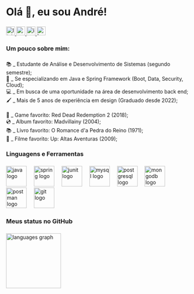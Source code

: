 ###

<h1 align="left">Olá 👋, eu sou André!</h1>

###

<div align="left">
  <a href="https://www.linkedin.com/in/andrezicatti/" target="_blank">
    <img src="https://img.shields.io/static/v1?message=LinkedIn&logo=linkedin&label=&color=0077B5&logoColor=white&labelColor=&style=for-the-badge" height="24" alt="linkedin logo"  />
  </a>
  <a href="mailto:andrezicatti@gmail.com" target="_blank">
    <img src="https://img.shields.io/static/v1?message=Gmail&logo=gmail&label=&color=D14836&logoColor=white&labelColor=&style=for-the-badge" height="24" alt="gmail logo"  />
  </a>
  <a href="https://www.instagram.com/andre_zktt/" target="_blank">
    <img src="https://img.shields.io/static/v1?message=Instagram&logo=instagram&label=&color=E4405F&logoColor=white&labelColor=&style=for-the-badge" height="24" alt="instagram logo"  />
  </a>
  <a href="https://www.behance.net/andrezicatti" target="_blank">
    <img src="https://img.shields.io/static/v1?message=Behance&logo=behance&label=&color=1769ff&logoColor=white&labelColor=&style=for-the-badge" height="24" alt="behance logo"  />
  </a>
</div>

###

<h3 align="left">Um pouco sobre mim:</h3>

###

<p align="left">
  📚 _ Estudante de Análise e Desenvolvimento de Sistemas (segundo semestre);<br>
  🌱 _ Se especializando em Java e Spring Framework (Boot, Data, Security, Cloud);<br>
  💻 _ Em busca de uma oportunidade na área de desenvolvimento back end;<br>
  🖌️ _ Mais de 5 anos de experiência em design (Graduado desde 2022);<br>

  
  <br>
  👾 _ Game favorito: Red Dead Redemption 2 (2018);<br>
  💿 _ Album favorito: Madvillainy (2004);<br>
  📚 _ Livro favorito: O Romance d'a Pedra do Reino (1971);<br>
  🍿 _ Filme favorito: Up: Altas Aventuras (2009);<br>

###
###

<h3 align="left">Linguagens e Ferramentas</h3>

###

<div align="left">
  <img src="https://cdn.jsdelivr.net/gh/devicons/devicon/icons/java/java-original.svg" height="56" alt="java logo"  />
  <img width="12" />
  <img src="https://cdn.jsdelivr.net/gh/devicons/devicon/icons/spring/spring-original.svg" height="56" alt="spring logo"  />
  <img width="12" />
  <img src="https://cdn.jsdelivr.net/gh/devicons/devicon/icons/junit/junit-original.svg" height="56" alt="junit logo"  />
  <img width="12" />
  <img src="https://cdn.jsdelivr.net/gh/devicons/devicon/icons/mysql/mysql-original.svg" height="56" alt="mysql logo"  />
  <img width="12" />
  <img src="https://cdn.jsdelivr.net/gh/devicons/devicon/icons/postgresql/postgresql-original.svg" height="56" alt="postgresql logo"  />
  <img width="12" />
  <img src="https://cdn.jsdelivr.net/gh/devicons/devicon/icons/mongodb/mongodb-original.svg" height="56" alt="mongodb logo"  />
  <img width="12" />
  <img src="https://cdn.jsdelivr.net/gh/devicons/devicon/icons/postman/postman-original.svg" height="56" alt="postman logo"  />
  <img width="12" />
  <img src="https://cdn.jsdelivr.net/gh/devicons/devicon/icons/git/git-original.svg" height="56" alt="git logo"  />
  <img width="12" />
  <!-- <img src="https://cdn.jsdelivr.net/gh/devicons/devicon/icons/docker/docker-original.svg" height="56" alt="docker logo"  /> -->
  <!-- <img width="12" /> -->
  <!-- <img src="https://cdn.jsdelivr.net/gh/devicons/devicon/icons/kubernetes/kubernetes-original.svg" height="56" alt="kubernetes logo"  /> -->
  <!-- <img width="12" /> -->
  <!-- <img src="https://cdn.jsdelivr.net/gh/devicons/devicon/icons/amazonwebservices/amazonwebservices-original-wordmark.svg" height="56" alt="aws logo"  /> -->
  <!-- <img width="12" /> -->
  <!-- <img src="https://cdn.jsdelivr.net/gh/devicons/devicon/icons/azure/azure-original.svg" height="56" alt="azure logo"  /> -->
  <!-- <img width="12" /> -->
  <!-- <img src="https://cdn.jsdelivr.net/gh/devicons/devicon/icons/swagger/swagger-original.svg" height="56" alt="swagger logo"  /> -->
  <!-- <img width="12" /> -->
  <!-- <img src="https://cdn.jsdelivr.net/gh/devicons/devicon/icons/rabbitmq/rabbitmq-original.svg" height="56" alt="rabbitmq logo"  /> -->
  <!-- <img width="12" /> -->
  <!-- <img src="https://cdn.jsdelivr.net/gh/devicons/devicon/icons/apachekafka/apachekafka-original.svg" height="56" alt="apachekafka logo"  /> -->
  <!-- <img width="12" /> -->
  <!-- <img src="https://cdn.jsdelivr.net/gh/devicons/devicon/icons/redis/redis-original.svg" height="56" alt="redis logo"  /> -->
  <!-- <img width="12" /> -->
  <!-- <img src="https://cdn.jsdelivr.net/gh/devicons/devicon/icons/jenkins/jenkins-original.svg" height="56" alt="jenkins logo"  /> -->
  <!-- <img width="12" /> -->
</div>

###

<h3 align="left">Meus status no GitHub</h3>

###

<div align="left">
  <img src="https://github-readme-stats.vercel.app/api/top-langs?username=andrezktt&locale=en&hide_title=false&layout=compact&card_width=320&langs_count=5&theme=tokyonight&hide_border=false&order=2" height="150" alt="languages graph"  />
  <img width="12" />
</div>

###
